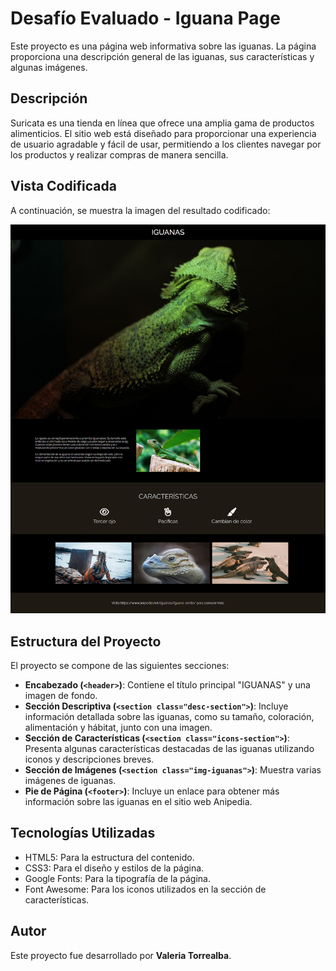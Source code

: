 # Desafío Evaluado - Iguana Page

Este proyecto es una página web informativa sobre las iguanas. La página proporciona una descripción general de las iguanas, sus características y algunas imágenes.

## Descripción

Suricata es una tienda en línea que ofrece una amplia gama de productos alimenticios. El sitio web está diseñado para proporcionar una experiencia de usuario agradable y fácil de usar, permitiendo a los clientes navegar por los productos y realizar compras de manera sencilla.

## Vista Codificada

A continuación, se muestra la imagen del resultado codificado:

![iguanaPage](assets/screenshot/iguanaPage.png)

## Estructura del Proyecto

El proyecto se compone de las siguientes secciones:

- **Encabezado (`<header>`)**: Contiene el título principal "IGUANAS" y una imagen de fondo.
- **Sección Descriptiva (`<section class="desc-section">`)**: Incluye información detallada sobre las iguanas, como su tamaño, coloración, alimentación y hábitat, junto con una imagen.
- **Sección de Características (`<section class="icons-section">`)**: Presenta algunas características destacadas de las iguanas utilizando iconos y descripciones breves.
- **Sección de Imágenes (`<section class="img-iguanas">`)**: Muestra varias imágenes de iguanas.
- **Pie de Página (`<footer>`)**: Incluye un enlace para obtener más información sobre las iguanas en el sitio web Anipedia.

## Tecnologías Utilizadas

- HTML5: Para la estructura del contenido.
- CSS3: Para el diseño y estilos de la página.
- Google Fonts: Para la tipografía de la página.
- Font Awesome: Para los iconos utilizados en la sección de características.

## Autor

Este proyecto fue desarrollado por **Valeria Torrealba**.